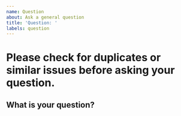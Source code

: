 ```yaml
---
name: Question
about: Ask a general question
title: 'Question: '
labels: question
---
```


# Please check for duplicates or similar issues before asking your question.

## What is your question?
